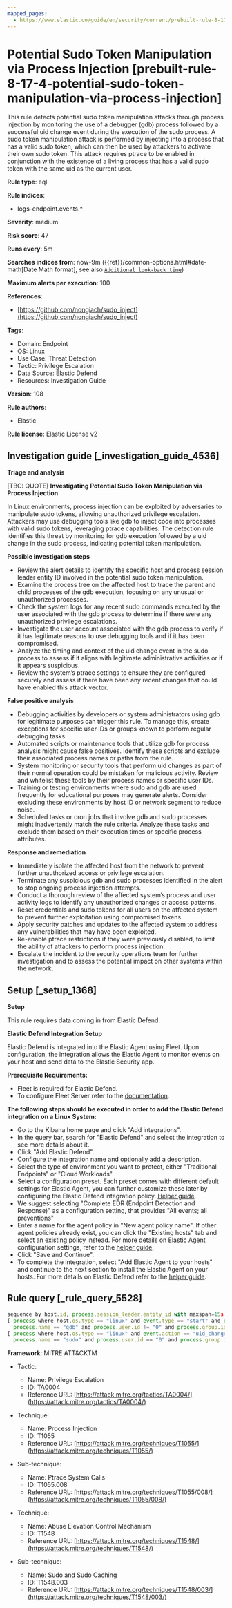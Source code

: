 ```yaml
---
mapped_pages:
  - https://www.elastic.co/guide/en/security/current/prebuilt-rule-8-17-4-potential-sudo-token-manipulation-via-process-injection.html
---
```


# Potential Sudo Token Manipulation via Process Injection [prebuilt-rule-8-17-4-potential-sudo-token-manipulation-via-process-injection]

This rule detects potential sudo token manipulation attacks through process injection by monitoring the use of a debugger (gdb) process followed by a successful uid change event during the execution of the sudo process. A sudo token manipulation attack is performed by injecting into a process that has a valid sudo token, which can then be used by attackers to activate their own sudo token. This attack requires ptrace to be enabled in conjunction with the existence of a living process that has a valid sudo token with the same uid as the current user.

**Rule type**: eql

**Rule indices**:

* logs-endpoint.events.*

**Severity**: medium

**Risk score**: 47

**Runs every**: 5m

**Searches indices from**: now-9m ({{ref}}/common-options.html#date-math[Date Math format], see also [`Additional look-back time`](docs-content://solutions/security/detect-and-alert/create-detection-rule.md#rule-schedule))

**Maximum alerts per execution**: 100

**References**:

* [https://github.com/nongiach/sudo_inject](https://github.com/nongiach/sudo_inject)

**Tags**:

* Domain: Endpoint
* OS: Linux
* Use Case: Threat Detection
* Tactic: Privilege Escalation
* Data Source: Elastic Defend
* Resources: Investigation Guide

**Version**: 108

**Rule authors**:

* Elastic

**Rule license**: Elastic License v2

## Investigation guide [_investigation_guide_4536]

**Triage and analysis**

[TBC: QUOTE]
**Investigating Potential Sudo Token Manipulation via Process Injection**

In Linux environments, process injection can be exploited by adversaries to manipulate sudo tokens, allowing unauthorized privilege escalation. Attackers may use debugging tools like gdb to inject code into processes with valid sudo tokens, leveraging ptrace capabilities. The detection rule identifies this threat by monitoring for gdb execution followed by a uid change in the sudo process, indicating potential token manipulation.

**Possible investigation steps**

* Review the alert details to identify the specific host and process session leader entity ID involved in the potential sudo token manipulation.
* Examine the process tree on the affected host to trace the parent and child processes of the gdb execution, focusing on any unusual or unauthorized processes.
* Check the system logs for any recent sudo commands executed by the user associated with the gdb process to determine if there were any unauthorized privilege escalations.
* Investigate the user account associated with the gdb process to verify if it has legitimate reasons to use debugging tools and if it has been compromised.
* Analyze the timing and context of the uid change event in the sudo process to assess if it aligns with legitimate administrative activities or if it appears suspicious.
* Review the system’s ptrace settings to ensure they are configured securely and assess if there have been any recent changes that could have enabled this attack vector.

**False positive analysis**

* Debugging activities by developers or system administrators using gdb for legitimate purposes can trigger this rule. To manage this, create exceptions for specific user IDs or groups known to perform regular debugging tasks.
* Automated scripts or maintenance tools that utilize gdb for process analysis might cause false positives. Identify these scripts and exclude their associated process names or paths from the rule.
* System monitoring or security tools that perform uid changes as part of their normal operation could be mistaken for malicious activity. Review and whitelist these tools by their process names or specific user IDs.
* Training or testing environments where sudo and gdb are used frequently for educational purposes may generate alerts. Consider excluding these environments by host ID or network segment to reduce noise.
* Scheduled tasks or cron jobs that involve gdb and sudo processes might inadvertently match the rule criteria. Analyze these tasks and exclude them based on their execution times or specific process attributes.

**Response and remediation**

* Immediately isolate the affected host from the network to prevent further unauthorized access or privilege escalation.
* Terminate any suspicious gdb and sudo processes identified in the alert to stop ongoing process injection attempts.
* Conduct a thorough review of the affected system’s process and user activity logs to identify any unauthorized changes or access patterns.
* Reset credentials and sudo tokens for all users on the affected system to prevent further exploitation using compromised tokens.
* Apply security patches and updates to the affected system to address any vulnerabilities that may have been exploited.
* Re-enable ptrace restrictions if they were previously disabled, to limit the ability of attackers to perform process injection.
* Escalate the incident to the security operations team for further investigation and to assess the potential impact on other systems within the network.


## Setup [_setup_1368]

**Setup**

This rule requires data coming in from Elastic Defend.

**Elastic Defend Integration Setup**

Elastic Defend is integrated into the Elastic Agent using Fleet. Upon configuration, the integration allows the Elastic Agent to monitor events on your host and send data to the Elastic Security app.

**Prerequisite Requirements:**

* Fleet is required for Elastic Defend.
* To configure Fleet Server refer to the [documentation](docs-content://reference/ingestion-tools/fleet/fleet-server.md).

**The following steps should be executed in order to add the Elastic Defend integration on a Linux System:**

* Go to the Kibana home page and click "Add integrations".
* In the query bar, search for "Elastic Defend" and select the integration to see more details about it.
* Click "Add Elastic Defend".
* Configure the integration name and optionally add a description.
* Select the type of environment you want to protect, either "Traditional Endpoints" or "Cloud Workloads".
* Select a configuration preset. Each preset comes with different default settings for Elastic Agent, you can further customize these later by configuring the Elastic Defend integration policy. [Helper guide](docs-content://solutions/security/configure-elastic-defend/configure-an-integration-policy-for-elastic-defend.md).
* We suggest selecting "Complete EDR (Endpoint Detection and Response)" as a configuration setting, that provides "All events; all preventions"
* Enter a name for the agent policy in "New agent policy name". If other agent policies already exist, you can click the "Existing hosts" tab and select an existing policy instead. For more details on Elastic Agent configuration settings, refer to the [helper guide](docs-content://reference/ingestion-tools/fleet/agent-policy.md).
* Click "Save and Continue".
* To complete the integration, select "Add Elastic Agent to your hosts" and continue to the next section to install the Elastic Agent on your hosts. For more details on Elastic Defend refer to the [helper guide](docs-content://solutions/security/configure-elastic-defend/install-elastic-defend.md).


## Rule query [_rule_query_5528]

```js
sequence by host.id, process.session_leader.entity_id with maxspan=15s
[ process where host.os.type == "linux" and event.type == "start" and event.action == "exec" and
  process.name == "gdb" and process.user.id != "0" and process.group.id != "0" ]
[ process where host.os.type == "linux" and event.action == "uid_change" and event.type == "change" and
  process.name == "sudo" and process.user.id == "0" and process.group.id == "0" ]
```

**Framework**: MITRE ATT&CKTM

* Tactic:

    * Name: Privilege Escalation
    * ID: TA0004
    * Reference URL: [https://attack.mitre.org/tactics/TA0004/](https://attack.mitre.org/tactics/TA0004/)

* Technique:

    * Name: Process Injection
    * ID: T1055
    * Reference URL: [https://attack.mitre.org/techniques/T1055/](https://attack.mitre.org/techniques/T1055/)

* Sub-technique:

    * Name: Ptrace System Calls
    * ID: T1055.008
    * Reference URL: [https://attack.mitre.org/techniques/T1055/008/](https://attack.mitre.org/techniques/T1055/008/)

* Technique:

    * Name: Abuse Elevation Control Mechanism
    * ID: T1548
    * Reference URL: [https://attack.mitre.org/techniques/T1548/](https://attack.mitre.org/techniques/T1548/)

* Sub-technique:

    * Name: Sudo and Sudo Caching
    * ID: T1548.003
    * Reference URL: [https://attack.mitre.org/techniques/T1548/003/](https://attack.mitre.org/techniques/T1548/003/)



